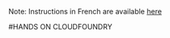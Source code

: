 Note: Instructions in French are available [here](https://github.com/ericbottard/hands-on-cloudfoundry/blob/master/README.fr.md)

#HANDS ON CLOUDFOUNDRY
